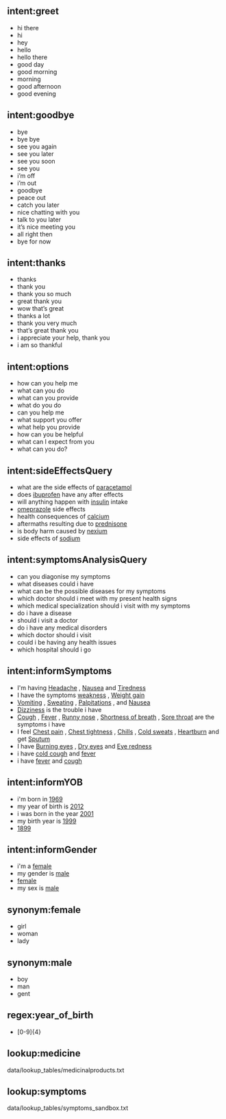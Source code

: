 ## intent:greet
- hi there
- hi
- hey
- hello
- hello there
- good day
- good morning
- morning
- good afternoon
- good evening

## intent:goodbye
- bye
- bye bye
- see you again
- see you later
- see you soon
- see you
- i’m off
- i’m out
- goodbye
- peace out
- catch you later
- nice chatting with you
- talk to you later
- it’s nice meeting you
- all right then
- bye for now

## intent:thanks
- thanks
- thank you
- thank you so much
- great thank you
- wow that’s great
- thanks a lot
- thank you very much
- that’s great thank you
- i appreciate your help, thank you
- i am so thankful

## intent:options
- how can you help me
- what can you do
- what can you provide
- what do you do
- can you help me
- what support you offer
- what help you provide
- how can you be helpful
- what can I expect from you
- what can you do?

## intent:sideEffectsQuery
- what are the side effects of [paracetamol](medicine)
- does [ibuprofen](medicine) have any after effects
- will anything happen with [insulin](medicine) intake
- [omeprazole](medicine) side effects
- health consequences of [calcium](medicine)
- aftermaths resulting due to [prednisone](medicine)
- is body harm caused by [nexium](medicine)
- side effects of [sodium](medicine)

## intent:symptomsAnalysisQuery
- can you diagonise my symptoms
- what diseases could i have
- what can be the possible diseases for my symptoms
- which doctor should i meet with my present health signs
- which medical specialization should i visit with my symptoms
- do i have a disease
- should i visit a doctor
- do i have any medical disorders
- which doctor should i visit
- could i be having any health issues
- which hospital should i go

## intent:informSymptoms
- I'm having [Headache](symptoms) , [Nausea](symptoms) and [Tiredness](symptoms)
- I have the symptoms [weakness](symptoms) , [Weight gain](symptoms)
- [Vomiting](symptoms) , [Sweating](symptoms) , [Palpitations](symptoms) , and [Nausea](symptoms)
- [Dizziness](symptoms) is the trouble i have
- [Cough](symptoms) , [Fever](symptoms) , [Runny nose](symptoms) , [Shortness of breath](symptoms) , [Sore throat](symptoms) are the symptoms i have
- I feel [Chest pain](symptoms) , [Chest tightness](symptoms) , [Chills](symptoms) , [Cold sweats](symptoms) , [Heartburn](symptoms) and get [Sputum](symptoms)
- I have [Burning eyes](symptoms) , [Dry eyes](symptoms) and [Eye redness](symptoms)
- i have [cold cough](symptoms) and [fever](symptoms)
- i have [fever](symptoms) and [cough](symptoms)

## intent:informYOB
- i'm born in [1969](year_of_birth)
- my year of birth is [2012](year_of_birth)
- i was born in the year [2001](year_of_birth)
- my birth year is [1999](year_of_birth)
- [1899](year_of_birth)

## intent:informGender
- i'm a [female](gender)
- my gender is [male](gender)
- [female](gender)
- my sex is [male](gender)

## synonym:female
- girl
- woman
- lady

## synonym:male
- boy
- man
- gent

## regex:year_of_birth
- [0-9]{4}

## lookup:medicine
  data/lookup_tables/medicinalproducts.txt

## lookup:symptoms
  data/lookup_tables/symptoms_sandbox.txt
